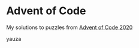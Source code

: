 # Advent of Code

My solutions to puzzles from [Advent of Code 2020](https://adventofcode.com/)

yauza
